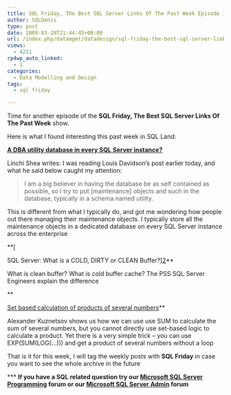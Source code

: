```yaml
---
title: SQL Friday, The Best SQL Server Links Of The Past Week Episode 15
author: SQLDenis
type: post
date: 2009-03-20T21:44:45+00:00
url: /index.php/datamgmt/datadesign/sql-friday-the-best-sql-server-links-of-16/
views:
  - 4211
rp4wp_auto_linked:
  - 1
categories:
  - Data Modelling and Design
tags:
  - sql friday

---
```

Time for another episode of the **SQL Friday, The Best SQL Server Links Of The Past Week** show.
  
Here is what I found interesting this past week in SQL Land:

**[A DBA utility database in every SQL Server instance?][1]**
  
Linchi Shea writes: I was reading Louis Davidson’s post earlier today, and what he said below caught my attention:

> I am a big believer in having the database be as self contained as possible, so I try to put [maintenance] objects and such in the database, typically in a schema named utility.

This is different from what I typically do, and got me wondering how people out there managing their maintenance objects. I typically store all the maintenance objects in a dedicated database on every SQL Server instance across the enterprise

**[
  
SQL Server: What is a COLD, DIRTY or CLEAN Buffer?][2]**
  
What is clean buffer? What is cold buffer cache? The PSS SQL Server Engineers explain the difference

**
  
[Set based calculation of products of several numbers][3]**
  
Alexander Kuznetsov shows us how we can use use SUM to calculate the sum of several numbers, but you cannot directly use set-based logic to calculate a product. Yet there is a very simple trick – you can use EXP(SUM(LOG(…))) and get a product of several numbers without a loop



That is it for this week, I will tag the weekly posts with **SQL Friday** in case you want to see the whole archive in the future

\*** **If you have a SQL related question try our [Microsoft SQL Server Programming][4] forum or our [Microsoft SQL Server Admin][5] forum**<ins></ins>

 [1]: http://sqlblog.com/blogs/linchi_shea/archive/2009/03/16/a-dba-utility-database-in-every-sql-server-instance.aspx
 [2]: http://blogs.msdn.com/psssql/archive/2009/03/17/sql-server-what-is-a-cold-dirty-or-clean-buffer.aspx
 [3]: http://sqlblog.com/blogs/alexander_kuznetsov/archive/2009/03/17/set-based-calculation-of-products-of-several-numbers.aspx
 [4]: http://forum.ltd.local/viewforum.php?f=17
 [5]: http://forum.ltd.local/viewforum.php?f=22